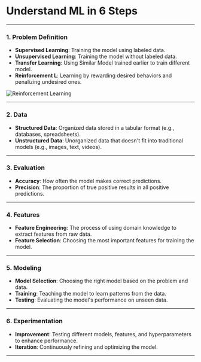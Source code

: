 # **Understand ML in 6 Steps**

---

### **1. Problem Definition**

- **Supervised Learning**: Training the model using labeled data.
- **Unsupervised Learning**: Training the model without labeled data.
- **Transfer Learning**: Using Similar Model trained earlier to train different model.
- **Reinforcement L**: Learning by rewarding desired behaviors and penalizing undesired ones.

![Reinforcement Learning](https://miro.medium.com/v2/resize:fit:1400/format:webp/1*ZCeOEBhvEVLmwCh7vr2RVA.png)

---

### **2. Data**

- **Structured Data**: Organized data stored in a tabular format (e.g., databases, spreadsheets).
- **Unstructured Data**: Unorganized data that doesn't fit into traditional models (e.g., images, text, videos).


---

### **3. Evaluation**

- **Accuracy**: How often the model makes correct predictions.
- **Precision**: The proportion of true positive results in all positive predictions.

---

### **4. Features**

- **Feature Engineering**: The process of using domain knowledge to extract features from raw data.
- **Feature Selection**: Choosing the most important features for training the model.



---

### **5. Modeling**

- **Model Selection**: Choosing the right model based on the problem and data.
- **Training**: Teaching the model to learn patterns from the data.
- **Testing**: Evaluating the model's performance on unseen data.



---

### **6. Experimentation**

- **Improvement**: Testing different models, features, and hyperparameters to enhance performance.
- **Iteration**: Continuously refining and optimizing the model.


---
